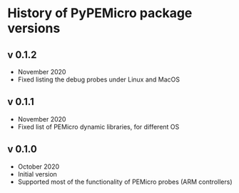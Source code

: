 History of PyPEMicro package versions
=====================================

v 0.1.2
-------
 - November 2020
 - Fixed listing the debug probes under Linux and MacOS

v 0.1.1
-------
 - November 2020
 - Fixed list of PEMicro dynamic libraries, for different OS

v 0.1.0
-------
 - October 2020
 - Initial version 
 - Supported most of the functionality of PEMicro probes (ARM controllers)
